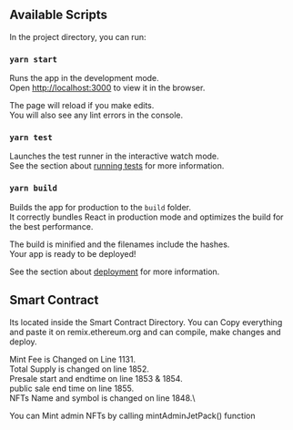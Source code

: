 
## Available Scripts

In the project directory, you can run:

### `yarn start`

Runs the app in the development mode.\
Open [http://localhost:3000](http://localhost:3000) to view it in the browser.

The page will reload if you make edits.\
You will also see any lint errors in the console.

### `yarn test`

Launches the test runner in the interactive watch mode.\
See the section about [running tests](https://facebook.github.io/create-react-app/docs/running-tests) for more information.

### `yarn build`

Builds the app for production to the `build` folder.\
It correctly bundles React in production mode and optimizes the build for the best performance.

The build is minified and the filenames include the hashes.\
Your app is ready to be deployed!

See the section about [deployment](https://facebook.github.io/create-react-app/docs/deployment) for more information.



## Smart Contract

Its located inside the Smart Contract Directory.
You can Copy everything and paste it on remix.ethereum.org and can compile, make changes and deploy.

Mint Fee is Changed on Line 1131.\
Total Supply is changed on line 1852.\
Presale start and endtime on line 1853 & 1854.\
public sale end time on line 1855.\
NFTs Name and symbol is changed on line 1848.\


You can Mint admin NFTs by calling mintAdminJetPack() function